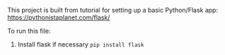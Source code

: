 This project is built from tutorial for setting up a basic Python/Flask app:
https://pythonistaplanet.com/flask/

To run this file:
1) Install flask if necessary
```pip install flask```
